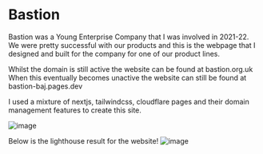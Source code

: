# Bastion

Bastion was a Young Enterprise Company that I was involved in 2021-22. We were pretty successful with our products and this is the webpage that I designed and built for the company for one of our product lines.

Whilst the domain is still active the website can be found at bastion.org.uk 
When this eventually becomes unactive the website can still be found at bastion-baj.pages.dev

I used a mixture of nextjs, tailwindcss, cloudflare pages and their domain management features to create this site.

![image](https://user-images.githubusercontent.com/58570245/171134277-d4bcf923-bf2d-40c6-969f-70c1af3fb096.png)

Below is the lighthouse result for the website!
![image](https://user-images.githubusercontent.com/58570245/171135058-4f795933-6c97-4049-9ce5-844a27a119c1.png)
